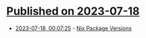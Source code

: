 # [Published on 2023-07-18](index.md)

* [2023-07-18, 00:07:25](https://lobste.rs/s/jrz3ah/nix_package_versions) - [Nix Package Versions](https://lazamar.co.uk/nix-versions/)

